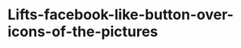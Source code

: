 Lifts-facebook-like-button-over-icons-of-the-pictures
=====================================================
